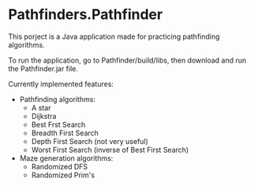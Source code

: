 # Pathfinders.Pathfinder

This porject is a Java application made for practicing pathfinding algorithms.

To run the application, go to Pathfinder/build/libs, then download and run the Pathfinder.jar file.

Currently implemented features:
  - Pathfinding algorithms:
    - A star
    - Dijkstra
    - Best Frst Search
    - Breadth First Search
    - Depth First Search (not very useful)
    - Worst First Search (inverse of Best First Search)
  - Maze generation algorithms:
    - Randomized DFS
    - Randomized Prim's
